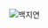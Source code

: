 ![백지연](https://user-images.githubusercontent.com/22493971/160269937-fdd57a48-9790-4e00-bee9-19cf7241ac92.png)
